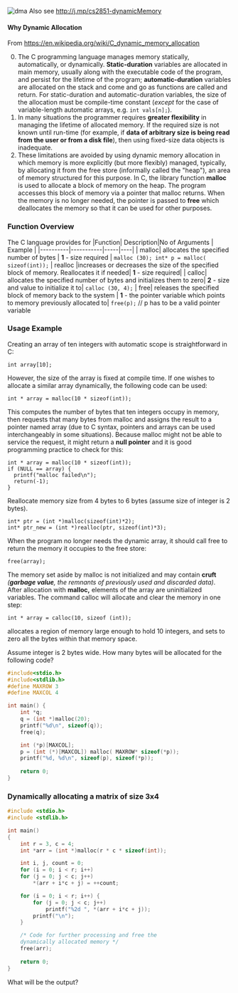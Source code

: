 
![dma](http://bit.ly/dynamicMemory)
Also see http://j.mp/cs2851-dynamicMemory 


#### Why Dynamic Allocation
From https://en.wikipedia.org/wiki/C_dynamic_memory_allocation

0. The C programming language manages memory statically, automatically, or dynamically. **Static-duration** variables are allocated in main memory, usually along with the executable code of the program, and persist for the lifetime of the program; **automatic-duration** variables are allocated on the stack and come and go as functions are called and return. For static-duration and automatic-duration variables, the size of the allocation must be compile-time constant (*except* for the case of variable-length automatic arrays, e.g. `int vals[n];`). 
1. In many situations the programmer requires **greater flexibility** in managing the lifetime of allocated memory. If the required size is not known until run-time (for example, if **data of arbitrary size is being read from the user or from a disk file**), then using fixed-size data objects is inadequate.
2. These limitations are avoided by using dynamic memory allocation in which memory is more explicitly (but more flexibly) managed, typically, by allocating it from the free store (informally called the "heap"), an area of memory structured for this purpose. In C, the library function **malloc** is used to allocate a block of memory on the heap. The program accesses this block of memory via a pointer that malloc returns. When the memory is no longer needed, the pointer is passed to **free** which deallocates the memory so that it can be used for other purposes.

### Function Overview 
The C language provides for 
|Function| Description|No of Arguments | Example |
|----------|-----------|-----|----|
| malloc| allocates the specified number of bytes | **1** - size required | `malloc (30); int* p = malloc( sizeof(int));` 
| realloc |increases or decreases the size of the specified block of memory. Reallocates it if needed| **1** - size required|
| calloc| allocates the specified number of bytes and initializes them to zero| **2** - size and value to initialize it to| `calloc (30, 4);`
| free| releases the specified block of memory back to the system | **1** - the pointer variable which points to memory previously allocated to| `free(p);` // p has to be a valid pointer variable

### Usage Example 
Creating an array of ten integers with automatic scope is straightforward in C:

    int array[10];

However, the size of the array is fixed at compile time. If one wishes to allocate a similar array dynamically, the following code can be used:

    int * array = malloc(10 * sizeof(int));

This computes the number of bytes that ten integers occupy in memory, then requests that many bytes from malloc and assigns the result to a pointer named array (due to C syntax, pointers and arrays can be used interchangeably in some situations). Because malloc might not be able to service the request, it might return a **null pointer** and it is good programming practice to check for this:

    int * array = malloc(10 * sizeof(int));
    if (NULL == array) {
      printf("malloc failed\n");
      return(-1);
    }

Reallocate memory size from 4 bytes to 6 bytes (assume size of integer is 2 bytes). 

    int* ptr = (int *)malloc(sizeof(int)*2);
    int* ptr_new = (int *)realloc(ptr, sizeof(int)*3);

When the program no longer needs the dynamic array, it should call free to return the memory it occupies to the free store:

    free(array);

The memory set aside by malloc is not initialized and may contain **cruft** _(**garbage value**, the remnants of previously used and discarded data)_. After allocation with **malloc,** elements of the array are uninitialized variables. The command calloc will allocate and clear the memory in one step:

    int * array = calloc(10, sizeof (int));

allocates a region of memory large enough to hold 10 integers, and sets to zero all the bytes within that memory space.

Assume integer is 2 bytes wide. How many bytes will be allocated for
the following code?

```c
#include<stdio.h>
#include<stdlib.h>
#define MAXROW 3
#define MAXCOL 4

int main() {
	int *q;
	q = (int *)malloc(20);
	printf("%d\n", sizeof(q));
	free(q);

	int (*p)[MAXCOL];
	p = (int (*)[MAXCOL]) malloc( MAXROW* sizeof(*p));
	printf("%d, %d\n", sizeof(p), sizeof(*p));
	
	return 0;
}

```



### Dynamically allocating a matrix of size 3x4

```c
#include <stdio.h>
#include <stdlib.h>

int main()
{
	int r = 3, c = 4;
	int *arr = (int *)malloc(r * c * sizeof(int));

	int i, j, count = 0;
	for (i = 0; i < r; i++)
	for (j = 0; j < c; j++)
		*(arr + i*c + j) = ++count;

	for (i = 0; i < r; i++) {
    	for (j = 0; j < c; j++)
    		printf("%2d ", *(arr + i*c + j));
	    printf("\n"); 
	}

    /* Code for further processing and free the 
	dynamically allocated memory */
    free(arr); 
    
    return 0;
}
```
What will be the output? 

<!--stackedit_data:
eyJoaXN0b3J5IjpbMTExMDcyNTEwMSw2MjI0ODI1OTUsLTExMj
g2MTY0NDhdfQ==
-->
